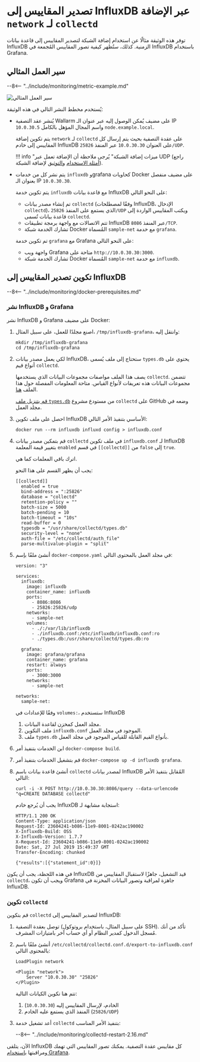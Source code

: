 [img-network-plugin-influxdb]:     ../../images/monitoring/network-plugin-influxdb.png

[doc-grafana]:                     working-with-grafana.md

[link-collectd-networking]:        https://collectd.org/wiki/index.php/Networking_introduction
[link-network-plugin]:             https://collectd.org/documentation/manpages/collectd.conf.5.shtml#plugin_network
[link-typesdb]:                    https://collectd.org/documentation/manpages/types.db.5.shtml
[link-typesdb-file]:               https://github.com/collectd/collectd/blob/master/src/types.db

#   تصدير المقاييس إلى InfluxDB عبر الإضافة `network` لـ `collectd`

توفر هذه الوثيقة مثالًا عن استخدام إضافة الشبكة لتصدير المقاييس إلى قاعدة بيانات InfluxDB الزمنية. كذلك، ستُظهر كيفية تصور المقاييس المُجمعة في InfluxDB باستخدام Grafana.

##  سير العمل المثالي

--8<-- "../include/monitoring/metric-example.md"

![سير العمل المثالي][img-network-plugin-influxdb]

يُستخدم مخطط النشر التالي في هذه الوثيقة:
*   يُنشر عقد التصفية Wallarm على مضيف يُمكن الوصول إليه عبر عنوان الـ IP `10.0.30.5` واسم المجال المؤهل بالكامل `node.example.local`.
    
    يتم تكوين إضافة `network` لـ `collectd` على عقدة التصفية بحيث يتم إرسال كل المقاييس إلى خادم InfluxDB على العنوان `10.0.30.30` عبر المنفذ `25826/UDP`.
    
      
    !!! info "ميزات إضافة الشبكة"
        يُرجى ملاحظة أن الإضافة تعمل عبر UDP (راجع [أمثلة الاستخدام][link-collectd-networking] و[التوثيق][link-network-plugin] لإضافة الشبكة).
    
    
*   يتم نشر كل من خدمات `influxdb` وgrafana كحاويات Docker على مضيف منفصل بعنوان الـ IP `10.0.30.30`.

    يتم تكوين خدمة `influxdb` مع قاعدة بيانات InfluxDB على النحو التالي:

      * تم إنشاء مصدر بيانات `collectd` (وفقًا لمصطلحات InfluxDB، الإدخال `collectd`)، الذي يستمع على المنفذ `25826/UDP` ويكتب المقاييس الواردة إلى قاعدة بيانات تُسمى `collectd`.
      * تتم الاتصالات مع واجهة برمجة تطبيقات InfluxDB عبر المنفذ `8086/TCP`.
      * تشارك الخدمة شبكة Docker المُسماة `sample-net` مع خدمة `grafana`.
    
    
    
    تم تكوين خدمة `grafana` مع Grafana على النحو التالي:
    
      * واجهة ويب Grafana متاحة على `http://10.0.30.30:3000`.
      * تشارك الخدمة شبكة Docker المُسماة `sample-net` مع خدمة `influxdb`.

##  تكوين تصدير المقاييس إلى InfluxDB

--8<-- "../include/monitoring/docker-prerequisites.md"

### نشر InfluxDB و Grafana

نشر InfluxDB و Grafana على مضيف Docker:
1.  اصنع مجلدًا للعمل، على سبيل المثال، `/tmp/influxdb-grafana`، وانتقل إليه:
    
    ```
    mkdir /tmp/influxdb-grafana
    cd /tmp/influxdb-grafana
    ```
    
2.  لكي يعمل مصدر بيانات InfluxDB، ستحتاج إلى ملف يُسمى `types.db` يحتوي على أنواع قيم `collectd`.
    
    يصف هذا الملف مواصفات مجموعات البيانات الذي يستخدمها `collectd`. تتضمن مجموعات البيانات هذه تعريفات لأنواع القياس. متاحة المعلومات المفصلة حول هذا الملف [هنا][link-typesdb].
    
    [قم بتنزيل ملف `types.db`][link-typesdb-file] من مستودع مشروع `collectd` على GitHub وضعه في مجلد العمل.
    
3.  احصل على ملف تكوين InfluxDB الأساسي بتنفيذ الأمر التالي: 
    
    ```
    docker run --rm influxdb influxd config > influxdb.conf
    ```
    
4.  قم بتمكين مصدر بيانات `collectd` في ملف تكوين `influxdb.conf` لـ InfluxDB بتغيير قيمة المعلمة `enabled` في قسم `[[collectd]]` من `false` إلى `true`.
    
    اترك باقي المعلمات كما هي.
   
    يجب أن يظهر القسم على هذا النحو:
   
    ```
    [[collectd]]
      enabled = true
      bind-address = ":25826"
      database = "collectd"
      retention-policy = ""
      batch-size = 5000
      batch-pending = 10
      batch-timeout = "10s"
      read-buffer = 0
      typesdb = "/usr/share/collectd/types.db"
      security-level = "none"
      auth-file = "/etc/collectd/auth_file"
      parse-multivalue-plugin = "split"  
    ```
    
5.  أنشئ ملفًا بإسم `docker-compose.yaml` في مجلد العمل بالمحتوى التالي:
   
    ```
    version: "3"
    
    services:
      influxdb:
        image: influxdb
        container_name: influxdb
        ports:
          - 8086:8086
          - 25826:25826/udp
        networks:
          - sample-net
        volumes:
          - ./:/var/lib/influxdb
          - ./influxdb.conf:/etc/influxdb/influxdb.conf:ro
          - ./types.db:/usr/share/collectd/types.db:ro
    
      grafana:
        image: grafana/grafana
        container_name: grafana
        restart: always
        ports:
          - 3000:3000
        networks:
          - sample-net
    
    networks:
      sample-net:
    ```

    وفقًا للإعدادات في `volumes:`، ستستخدم InfluxDB
    1.  مجلد العمل كمخزن لقاعدة البيانات.
    2.  ملف التكوين `influxdb.conf` الموجود في مجلد العمل.
    3.  ملف `types.db` بأنواع القيم القابلة للقياس الموجود في مجلد العمل.  
    
6.  ابن الخدمات بتنفيذ أمر `docker-compose build`.
    
7.  قم بتشغيل الخدمات بتنفيذ أمر `docker-compose up -d influxdb grafana`.
    
8.  أنشئ قاعدة بيانات باسم `collectd` لمصدر بيانات InfluxDB المُقابل بتنفيذ الأمر التالي:
   
    ```
    curl -i -X POST http://10.0.30.30:8086/query --data-urlencode "q=CREATE DATABASE collectd"
    ```
    
    يجب أن يُرجع خادم InfluxDB استجابة مشابهة لـ:
   
    ```
    HTTP/1.1 200 OK
    Content-Type: application/json
    Request-Id: 23604241-b086-11e9-8001-0242ac190002
    X-Influxdb-Build: OSS
    X-Influxdb-Version: 1.7.7
    X-Request-Id: 23604241-b086-11e9-8001-0242ac190002
    Date: Sat, 27 Jul 2019 15:49:37 GMT
    Transfer-Encoding: chunked
    
    {"results":[{"statement_id":0}]}
    ```
    
في هذه اللحظة، يجب أن يكون InfluxDB قيد التشغيل، جاهزًا لاستقبال المقاييس من `collectd`، ويجب أن تكون Grafana جاهزة لمراقبة وتصور البيانات المخزنة في InfluxDB.

### تكوين `collectd`

قم بتكوين `collectd` لتصدير المقاييس إلى InfluxDB:
1. توصل بعقدة التصفية (على سبيل المثال، باستخدام بروتوكول SSH). تأكد من أنك مُسجل الدخول كمدير النظام أو أي حساب آخر بامتيازات المشرف.
2. أنشئ ملفًا باسم `/etc/collectd/collectd.conf.d/export-to-influxdb.conf` بالمحتوى التالي:
   
    ```
    LoadPlugin network
    
    <Plugin "network">
        Server "10.0.30.30" "25826"
    </Plugin>
    ```
    
    تتم هنا تكوين الكيانات التالية:

    1.  الخادم، لإرسال المقاييس إليه (`10.0.30.30`)
    2.  المنفذ الذي يستمع عليه الخادم (`25826/UDP`)
    
3. أعد تشغيل خدمة `collectd` بتنفيذ الأمر المناسب:

    --8<-- "../include/monitoring/collectd-restart-2.16.md"

الآن، يتلقى InfluxDB كل مقاييس عقدة التصفية. يمكنك تصور المقاييس التي تهمك ومراقبتها [باستخدام Grafana][doc-grafana].